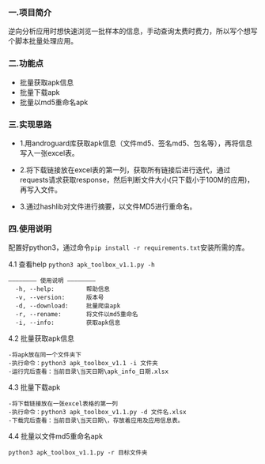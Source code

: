 ### 一.项目简介
逆向分析应用时想快速浏览一批样本的信息，手动查询太费时费力，所以写个想写个脚本批量处理应用。

### 二.功能点
- 批量获取apk信息
- 批量下载apk
- 批量以md5重命名apk

### 三.实现思路
- 1.用androguard库获取apk信息（文件md5、签名md5、包名等），再将信息写入一张excel表。

- 2.将下载链接放在excel表的第一列，获取所有链接后进行迭代，通过requests请求获取response，然后判断文件大小(只下载小于100M的应用)，再写入文件。

- 3.通过hashlib对文件进行摘要，以文件MD5进行重命名。

### 四.使用说明
配置好python3，通过命令`pip install -r requirements.txt`安装所需的库。

4.1 查看help
`python3 apk_toolbox_v1.1.py -h`

```
———————— 使用说明 ————————
  -h, --help:         帮助信息
  -v, --version:      版本号
  -d, --download:     批量爬虫apk
  -r, --rename:       将文件以md5重命名
  -i, --info:         获取apk信息
```

4.2 批量获取apk信息
```
-将apk放在同一个文件夹下
-执行命令：python3 apk_toolbox_v1.1 -i 文件夹
-运行完后查看：当前目录\当天日期\apk_info_日期.xlsx
```

4.3 批量下载apk
```
-将下载链接放在一张excel表格的第一列
-执行命令：python3 apk_toolbox_v1.1.py -d 文件名.xlsx
-下载完后查看：当前目录\当天日期\，存放着应用及应用信息表。
```

4.4 批量以文件md5重命名apk
```
python3 apk_toolbox_v1.1.py -r 目标文件夹
```
